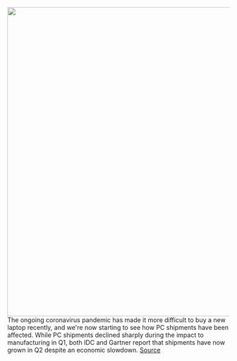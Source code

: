 <img src='https://cdn.vox-cdn.com/thumbor/IUfWx7pVPuHZyixxfBkHfDbmxMM=/0x0:2040x1360/1200x800/filters:focal(857x517:1183x843)/cdn.vox-cdn.com/uploads/chorus_image/image/67040168/akrales_190930_3689_0056.0.jpg' width='700px' /><br/>
The ongoing coronavirus pandemic has made it more difficult to buy a new laptop recently, and we're now starting to see how PC shipments have been affected. While PC shipments declined sharply during the impact to manufacturing in Q1, both IDC and Gartner report that shipments have now grown in Q2 despite an economic slowdown.
<a href='https://www.theverge.com/2020/7/10/21319750/pc-shipments-coronavirus-pandemic-idc-gartner-q2-2020'> Source <a/>